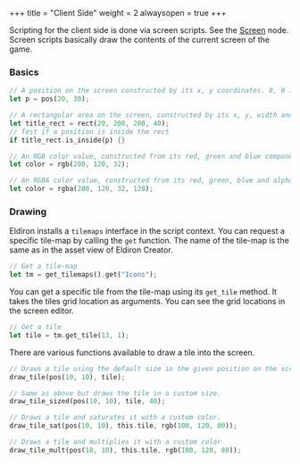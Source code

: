 +++
title = "Client Side"
weight = 2
alwaysopen = true
+++

Scripting for the client side is done via screen scripts. See the [Screen]() node. Screen scripts basically draw the contents of the current screen of the game.

### Basics

```rust
// A position on the screen constructed by its x, y coordinates. 0, 0 is the top left corner.
let p = pos(20, 30);

// A rectangular area on the screen, constructed by its x, y, width and height values.
let title_rect = rect(20, 200, 200, 40);
// Test if a position is inside the rect
if title_rect.is_inside(p) {}

// An RGB color value, constructed from its red, green and blue components.
let color = rgb(200, 120, 32);

// An RGBA color value, constructed from its red, green, blue and alpha components.
let color = rgba(200, 120, 32, 128);
```

### Drawing

Eldiron installs a ```tilemaps``` interface in the script context. You can request a specific tile-map by calling the ```get``` function. The name of the tile-map is the same as in the asset view of Eldiron Creator.

```rust
// Get a tile-map
let tm = get_tilemaps().get("Icons");
```

You can get a specific tile from the tile-map using its ```get_tile``` method. It takes the tiles grid location as arguments. You can see the grid locations in the screen editor.

```rust
// Get a tile
let tile = tm.get_tile(13, 1);
```

There are various functions available to draw a tile into the screen.

```rust
// Draws a tile using the default size in the given position on the screen.
draw_tile(pos(10, 10), tile);

// Same as above but draws the tile in a custom size.
draw_tile_sized(pos(10, 10), tile, 40);

// Draws a tile and saturates it with a custom color.
draw_tile_sat(pos(10, 10), this.tile, rgb(100, 120, 80));

// Draws a tile and multiplies it with a custom color
draw_tile_mult(pos(10, 10), this.tile, rgb(100, 120, 80));
```

